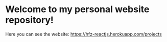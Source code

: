 # Welcome to my personal website repository!

Here you can see the website: https://hfz-reactjs.herokuapp.com/projects